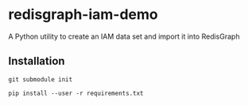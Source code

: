 # redisgraph-iam-demo
A Python utility to create an IAM data set and import it into RedisGraph

## Installation
```
git submodule init
```
```
pip install --user -r requirements.txt
```
